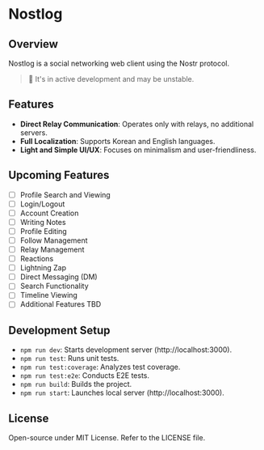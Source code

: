 # Nostlog

## Overview
Nostlog is a social networking web client using the Nostr protocol.
> 🚧 It's in active development and may be unstable.

## Features
- **Direct Relay Communication**: Operates only with relays, no additional servers.
- **Full Localization**: Supports Korean and English languages.
- **Light and Simple UI/UX**: Focuses on minimalism and user-friendliness.

## Upcoming Features
- [ ] Profile Search and Viewing
- [ ] Login/Logout
- [ ] Account Creation
- [ ] Writing Notes
- [ ] Profile Editing
- [ ] Follow Management
- [ ] Relay Management
- [ ] Reactions
- [ ] Lightning Zap
- [ ] Direct Messaging (DM)
- [ ] Search Functionality
- [ ] Timeline Viewing
- [ ] Additional Features TBD

## Development Setup
- `npm run dev`: Starts development server (http://localhost:3000).
- `npm run test`: Runs unit tests.
- `npm run test:coverage`: Analyzes test coverage.
- `npm run test:e2e`: Conducts E2E tests.
- `npm run build`: Builds the project.
- `npm run start`: Launches local server (http://localhost:3000).

## License
Open-source under MIT License. Refer to the LICENSE file.
